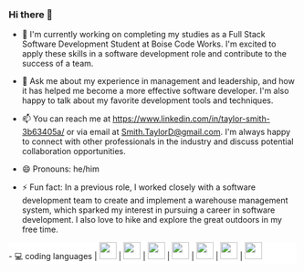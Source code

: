 ### Hi there 👋

- 🔭 I'm currently working on completing my studies as a Full Stack Software Development Student at Boise Code Works. I'm excited to apply these skills in a software development role and contribute to the success of a team.

- 💬 Ask me about my experience in management and leadership, and how it has helped me become a more effective software developer. I'm also happy to talk about my favorite development tools and techniques.

- 📫 You can reach me at https://www.linkedin.com/in/taylor-smith-3b63405a/  or via email at Smith.TaylorD@gmail.com. I'm always happy to connect with other professionals in the industry and discuss potential collaboration opportunities.

- 😄 Pronouns: he/him

- ⚡ Fun fact: In a previous role, I worked closely with a software development team to create and implement a warehouse management system, which sparked my interest in pursuing a career in software development. I also love to hike and explore the great outdoors in my free time.
<div style="background-color: white;">
- 💻 coding languages |   <img src="https://simpleicons.org/icons/html5.svg" height="30" />   |   <img src="https://simpleicons.org/icons/css3.svg" height="30" />   |   <img src="https://simpleicons.org/icons/javascript.svg" height="30" />   |   <img src="https://simpleicons.org/icons/nodedotjs.svg" height="30" />   |   <img src="https://simpleicons.org/icons/csharp.svg" height="30" />   |   <img src="https://simpleicons.org/icons/dotnet.svg" height="30" />   |   <img src="https://simpleicons.org/icons/mysql.svg" height="30" />   
</div>
